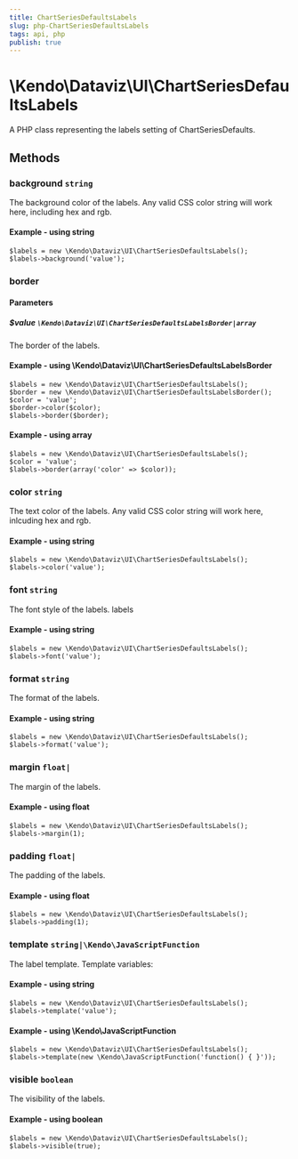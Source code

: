 ```yaml
---
title: ChartSeriesDefaultsLabels
slug: php-ChartSeriesDefaultsLabels
tags: api, php
publish: true
---
```


# \Kendo\Dataviz\UI\ChartSeriesDefaultsLabels

A PHP class representing the labels setting of ChartSeriesDefaults.


## Methods

### background `string`

The background color of the labels. Any valid CSS color string will work here,
including hex and rgb.


#### Example - using string
    $labels = new \Kendo\Dataviz\UI\ChartSeriesDefaultsLabels();
    $labels->background('value');

### border

#### Parameters

##### $value `\Kendo\Dataviz\UI\ChartSeriesDefaultsLabelsBorder|array`

The border of the labels.


#### Example - using \Kendo\Dataviz\UI\ChartSeriesDefaultsLabelsBorder

    $labels = new \Kendo\Dataviz\UI\ChartSeriesDefaultsLabels();
    $border = new \Kendo\Dataviz\UI\ChartSeriesDefaultsLabelsBorder();
    $color = 'value';
    $border->color($color);
    $labels->border($border);

#### Example - using array

    $labels = new \Kendo\Dataviz\UI\ChartSeriesDefaultsLabels();
    $color = 'value';
    $labels->border(array('color' => $color));

### color `string`

The text color of the labels. Any valid CSS color string will work here, inlcuding hex
and rgb.


#### Example - using string
    $labels = new \Kendo\Dataviz\UI\ChartSeriesDefaultsLabels();
    $labels->color('value');

### font `string`

The font style of the labels.
labels


#### Example - using string
    $labels = new \Kendo\Dataviz\UI\ChartSeriesDefaultsLabels();
    $labels->font('value');

### format `string`

The format of the labels.


#### Example - using string
    $labels = new \Kendo\Dataviz\UI\ChartSeriesDefaultsLabels();
    $labels->format('value');

### margin `float|`

The margin of the labels.


#### Example - using float
    $labels = new \Kendo\Dataviz\UI\ChartSeriesDefaultsLabels();
    $labels->margin(1);

### padding `float|`

The padding of the labels.


#### Example - using float
    $labels = new \Kendo\Dataviz\UI\ChartSeriesDefaultsLabels();
    $labels->padding(1);

### template `string|\Kendo\JavaScriptFunction`

The label template.
Template variables:


#### Example - using string
    $labels = new \Kendo\Dataviz\UI\ChartSeriesDefaultsLabels();
    $labels->template('value');

#### Example - using \Kendo\JavaScriptFunction
    $labels = new \Kendo\Dataviz\UI\ChartSeriesDefaultsLabels();
    $labels->template(new \Kendo\JavaScriptFunction('function() { }'));

### visible `boolean`

The visibility of the labels.


#### Example - using boolean
    $labels = new \Kendo\Dataviz\UI\ChartSeriesDefaultsLabels();
    $labels->visible(true);

